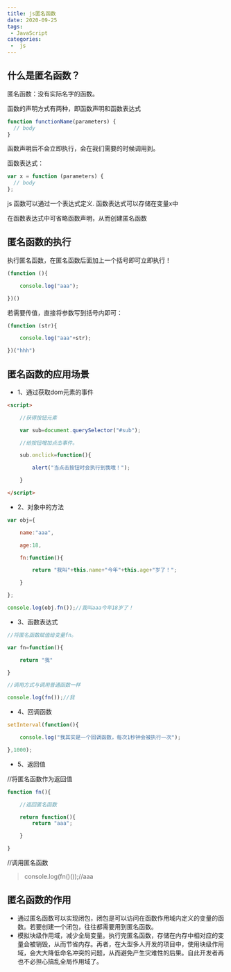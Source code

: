 ```yaml
---
title: js匿名函数
date: 2020-09-25
tags:
 - JavaScript
categories:
 -  js
---
```


## 什么是匿名函数？
匿名函数：没有实际名字的函数。

函数的声明方式有两种，即函数声明和函数表达式

```JavaScript
function functionName(parameters) {
  // body
}
```
函数声明后不会立即执行，会在我们需要的时候调用到。

函数表达式：


```JavaScript
var x = function (parameters) {
  // body
};
```
js 函数可以通过一个表达式定义.  函数表达式可以存储在变量x中

在函数表达式中可省略函数声明，从而创建匿名函数 

## 匿名函数的执行

执行匿名函数，在匿名函数后面加上一个括号即可立即执行！


```JavaScript
(function (){

    console.log("aaa");

})()
```
若需要传值，直接将参数写到括号内即可：

```JavaScript
(function (str){

    console.log("aaa"+str);

})("hhh")
```

## 匿名函数的应用场景

- 1、通过获取dom元素的事件


```html
<script>

    //获得按钮元素

    var sub=document.querySelector("#sub");

    //给按钮增加点击事件。

    sub.onclick=function(){

        alert("当点击按钮时会执行到我哦！");

    }

</script>
```
- 2、对象中的方法

```JavaScript
var obj={

    name:"aaa",

    age:18,

    fn:function(){

        return "我叫"+this.name+"今年"+this.age+"岁了！";

    }

};

console.log(obj.fn());//我叫aaa今年18岁了！
```

- 3、函数表达式


```JavaScript
//将匿名函数赋值给变量fn。

var fn=function(){

    return "我"

}

//调用方式与调用普通函数一样

console.log(fn());//我
```
- 4、回调函数


```JavaScript
setInterval(function(){

    console.log("我其实是一个回调函数，每次1秒钟会被执行一次");

},1000);

```
- 5、返回值

//将匿名函数作为返回值

```JavaScript
function fn(){

    //返回匿名函数

    return function(){
        return "aaa";

    }

}
```
//调用匿名函数

> console.log(fn()());//aaa

## 匿名函数的作用

- 通过匿名函数可以实现闭包，闭包是可以访问在函数作用域内定义的变量的函数。若要创建一个闭包，往往都需要用到匿名函数。
- 模拟块级作用域，减少全局变量。执行完匿名函数，存储在内存中相对应的变量会被销毁，从而节省内存。再者，在大型多人开发的项目中，使用块级作用域，会大大降低命名冲突的问题，从而避免产生灾难性的后果。自此开发者再也不必担心搞乱全局作用域了。